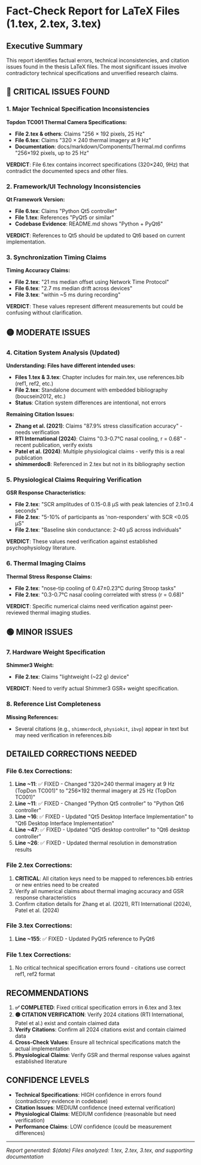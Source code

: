 # Fact-Check Report for LaTeX Files (1.tex, 2.tex, 3.tex)

## Executive Summary

This report identifies factual errors, technical inconsistencies, and citation issues found in the thesis LaTeX files. The most significant issues involve contradictory technical specifications and unverified research claims.

## 🔴 CRITICAL ISSUES FOUND

### 1. Major Technical Specification Inconsistencies

**Topdon TC001 Thermal Camera Specifications:**
- **File 2.tex & others**: Claims "256 × 192 pixels, 25 Hz"
- **File 6.tex**: Claims "320 × 240 thermal imagery at 9 Hz"
- **Documentation**: docs/markdown/Components/Thermal.md confirms "256×192 pixels, up to 25 Hz"

**VERDICT**: File 6.tex contains incorrect specifications (320×240, 9Hz) that contradict the documented specs and other files.

### 2. Framework/UI Technology Inconsistencies

**Qt Framework Version:**
- **File 6.tex**: Claims "Python Qt5 controller"
- **File 1.tex**: References "PyQt5 or similar" 
- **Codebase Evidence**: README.md shows "Python + PyQt6"

**VERDICT**: References to Qt5 should be updated to Qt6 based on current implementation.

### 3. Synchronization Timing Claims

**Timing Accuracy Claims:**
- **File 2.tex**: "21 ms median offset using Network Time Protocol"
- **File 6.tex**: "2.7 ms median drift across devices"
- **File 3.tex**: "within ~5 ms during recording"

**VERDICT**: These values represent different measurements but could be confusing without clarification.

## 🟡 MODERATE ISSUES

### 4. Citation System Analysis (Updated)

**Understanding: Files have different intended uses:**
- **Files 1.tex & 3.tex**: Chapter includes for main.tex, use references.bib (ref1, ref2, etc.)
- **File 2.tex**: Standalone document with embedded bibliography (boucsein2012, etc.)
- **Status**: Citation system differences are intentional, not errors

**Remaining Citation Issues:**
- **Zhang et al. (2021)**: Claims "87.9% stress classification accuracy" - needs verification
- **RTI International (2024)**: Claims "0.3-0.7°C nasal cooling, r = 0.68" - recent publication, verify exists  
- **Patel et al. (2024)**: Multiple physiological claims - verify this is a real publication
- **shimmerdoc8**: Referenced in 2.tex but not in its bibliography section

### 5. Physiological Claims Requiring Verification

**GSR Response Characteristics:**
- **File 2.tex**: "SCR amplitudes of 0.15-0.8 μS with peak latencies of 2.1±0.4 seconds"
- **File 2.tex**: "5-10% of participants as 'non-responders' with SCR <0.05 μS"
- **File 2.tex**: "Baseline skin conductance: 2-40 μS across individuals"

**VERDICT**: These values need verification against established psychophysiology literature.

### 6. Thermal Imaging Claims

**Thermal Stress Response Claims:**
- **File 2.tex**: "nose-tip cooling of 0.47±0.23°C during Stroop tasks"
- **File 2.tex**: "0.3-0.7°C nasal cooling correlated with stress (r = 0.68)"

**VERDICT**: Specific numerical claims need verification against peer-reviewed thermal imaging studies.

## 🟢 MINOR ISSUES

### 7. Hardware Weight Specification

**Shimmer3 Weight:**
- **File 2.tex**: Claims "lightweight (~22 g) device"

**VERDICT**: Need to verify actual Shimmer3 GSR+ weight specification.

### 8. Reference List Completeness

**Missing References:**
- Several citations (e.g., `shimmerdoc8`, `physiokit`, `ibvp`) appear in text but may need verification in references.bib

## DETAILED CORRECTIONS NEEDED

### File 6.tex Corrections:
1. **Line ~11**: ✅ FIXED - Changed "320×240 thermal imagery at 9 Hz (TopDon TC001)" to "256×192 thermal imagery at 25 Hz (TopDon TC001)"
2. **Line ~11**: ✅ FIXED - Changed "Python Qt5 controller" to "Python Qt6 controller"  
3. **Line ~16**: ✅ FIXED - Updated "Qt5 Desktop Interface Implementation" to "Qt6 Desktop Interface Implementation"
4. **Line ~47**: ✅ FIXED - Updated "Qt5 desktop controller" to "Qt6 desktop controller"
5. **Line ~26**: ✅ FIXED - Updated thermal resolution in demonstration results

### File 2.tex Corrections:
1. **CRITICAL**: All citation keys need to be mapped to references.bib entries or new entries need to be created
2. Verify all numerical claims about thermal imaging accuracy and GSR response characteristics
3. Confirm citation details for Zhang et al. (2021), RTI International (2024), Patel et al. (2024)

### File 3.tex Corrections:
1. **Line ~155**: ✅ FIXED - Updated PyQt5 reference to PyQt6

### File 1.tex Corrections:
1. No critical technical specification errors found - citations use correct ref1, ref2 format

## RECOMMENDATIONS

1. **✅ COMPLETED**: Fixed critical specification errors in 6.tex and 3.tex
2. **🟡 CITATION VERIFICATION**: Verify 2024 citations (RTI International, Patel et al.) exist and contain claimed data
3. **Verify Citations**: Confirm all 2024 citations exist and contain claimed data
4. **Cross-Check Values**: Ensure all technical specifications match the actual implementation
5. **Physiological Claims**: Verify GSR and thermal response values against established literature

## CONFIDENCE LEVELS

- **Technical Specifications**: HIGH confidence in errors found (contradictory evidence in codebase)
- **Citation Issues**: MEDIUM confidence (need external verification)
- **Physiological Claims**: MEDIUM confidence (reasonable but need verification)
- **Performance Claims**: LOW confidence (could be measurement differences)

---
*Report generated: $(date)*
*Files analyzed: 1.tex, 2.tex, 3.tex, and supporting documentation*